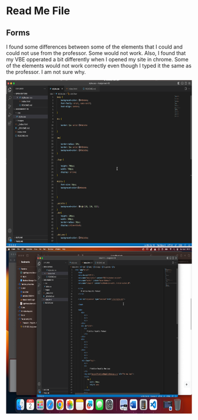 # Read Me File

## Forms
I found some differences between some of the elements that I could and could not use from the professor.  Some would not work.  Also, I found that my VBE opperated a bit differently when I opened my site in chrome. Some of the elements would not work correctly even though I typed it the same as the professor. I am not sure why. 


<img src="./images/Screenshot1.png" style="width:900px; height:450px;" alt="my work">
<img src="./images/Screenshot2.png" style="width:900px; height:450px;" alt="Additional work">
